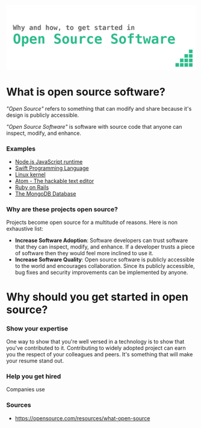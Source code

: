 <center>
  <img src=".github/Title.png">
</center>


# What is open source software?
_"Open Source"_ refers to something that can modify and share because it's design is publicly accessible.

_"Open Source Software"_ is software with source code that anyone can inspect, modify, and enhance.

### Examples

* [Node.js JavaScript runtime](https://github.com/nodejs/node)
* [Swift Programming Language](https://github.com/apple/swift)
* [Linux kernel](https://github.com/torvalds/linux)
* [Atom - The hackable text editor](https://github.com/atom/atom)
* [Ruby on Rails](https://github.com/rails/rails)
* [The MongoDB Database](https://github.com/mongodb/mongo)

### Why are these projects open source?
Projects become open source for a multitude of reasons. Here is non exhaustive list:
* **Increase Software Adoption**: Software developers can trust software that they can inspect, modify, and enhance. If a developer trusts a piece of software then they would feel more inclined to use it.  
* **Increase Software Quality**: Open source software is publicly accessible to the world and encourages collaboration. Since its publicly accessible, bug fixes and security improvements can be implemented by anyone.

# Why should you get started in open source?
### Show your expertise
One way to show that you're well versed in a technology is to show that you've contributed to it. Contributing to widely adopted project can earn you the respect of your colleagues and peers. It's something that will make your resume stand out.

### Help you get hired
Companies use 


### Sources
* https://opensource.com/resources/what-open-source
